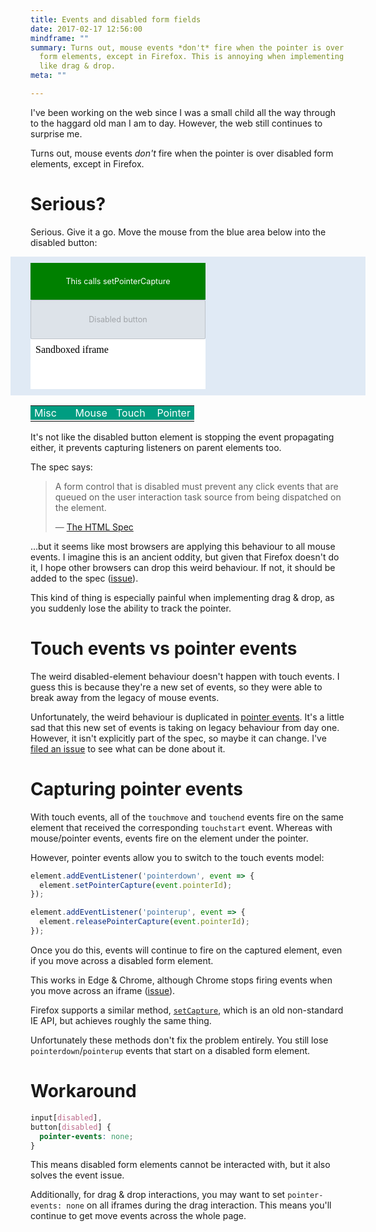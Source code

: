 ```yaml
---
title: Events and disabled form fields
date: 2017-02-17 12:56:00
mindframe: ""
summary: Turns out, mouse events *don't* fire when the pointer is over disabled
  form elements, except in Firefox. This is annoying when implementing things
  like drag & drop.
meta: ""

---
```


I've been working on the web since I was a small child all the way through to the haggard old man I am to day. However, the web still continues to surprise me.

Turns out, mouse events *don't* fire when the pointer is over disabled form elements, except in Firefox.

# Serious?

Serious. Give it a go. Move the mouse from the blue area below into the disabled button: 

<style>
  .demo-area {
    font-size: 0.9em;
    margin: 0 -20px;
    background: #e0eaf5;
    padding: 10px 0 10px 20px;
  }

  @media (min-width: 530px) {
    .demo-area {
      margin: 0 -32px 0 -32px;
      padding: 10px 0 10px 32px;
    }  
  }

  .test-elements {
    display: flex;
    flex-flow: column;
    margin-right: 100px;
  }

  .test-elements * {
    max-width: 280px;
  }

  .capture-el {
    padding: 22px;
    background: #008000;
    display: inline-block;
    color: #fff;
    box-sizing: border-box;
    text-align: center;
  }

  .demo-area button {
    padding: 22px;
    font: inherit;
  }
  
  .demo-area iframe {
    border: none;
    background: #fff;
    height: 80px;
  }

  .results-table {
    width: 100%;
    table-layout: fixed;
  }

  .results-area {
    margin: 1rem -20px;
  }

  @media (min-width: 530px) {
    .results-area {
      margin: 1rem -32px 1rem 0;
    }  
  }

  .results-table th, .results-table td {
    padding: 1px 6px;
    vertical-align: top;
    font-weight: normal;
    text-align: left;
  }

  .results-table th {
    background: #009d81;
    color: #fff;
    width: 25%;
  }

  .results-table td {
    background: #eee;
    font-size: 0.8rem;
  }
</style>

<div class="demo-area">
  <div class="test-elements">
    <div class="capture-el">This calls setPointerCapture</div>
    <button disabled>Disabled button</button>
    <iframe srcdoc="Sandboxed iframe" sandbox></iframe>  
  </div>
</div>

<div class="results-area">
  <table class="results-table">
    <tr>
      <th>Misc</th>
      <th>Mouse</th>
      <th>Touch</th>
      <th>Pointer</th>
    </tr>
    <tr>
      <td class="misc-events"></td>
      <td class="mouse-events"></td>
      <td class="touch-events"></td>
      <td class="pointer-events"></td>
    </tr>
  </table>
</div>

<script>(function() {
const demoArea = document.querySelector('.demo-area');
const captureEl = document.querySelector('.capture-el');
const mouseEvents = document.querySelector('.mouse-events');
const touchEvents = document.querySelector('.touch-events');
const pointerEvents = document.querySelector('.pointer-events');
const miscEvents = document.querySelector('.misc-events');

function logEvent(event) {
  let col;
  
  if (event.type == 'click') {
    col = miscEvents;
  }
  else if (event.type.startsWith('mouse')) {
    col = mouseEvents;
  }
  else if (event.type.startsWith('touch')) {
    col = touchEvents;
  }
  else if (event.type.startsWith('pointer')) {
    col = pointerEvents;
  }
  
  log(col, event.type);
}

function log(col, val) {
  const lastLog = col.lastElementChild;
  
  if (lastLog && lastLog.querySelector('.name').textContent == val) {
    lastLog.querySelector('.count').textContent = Number(lastLog.querySelector('.count').textContent) + 1;
    return;
  }
  
  const div = document.createElement('div');
  div.innerHTML = `<span class="name">${val}</span> (<span class="count">1</span>)`;
  
  col.appendChild(div);
}

const events = [
  'click',
  'mousedown', 'mousemove', 'mouseup',
  'touchstart', 'touchmove', 'touchend',
  'pointerdown', 'pointermove', 'pointerup'
];

for (const type of events) {
  demoArea.addEventListener(type, logEvent, true);
}

for (const type of ['pointerdown', 'mousedown']) {
  captureEl.addEventListener(type, event => {
    const el = event.target;
    
    if (el.setPointerCapture && event.pointerId) {
      log(miscEvents, 'setPointerCapture');
      el.setPointerCapture(event.pointerId);
    }
    
    if (el.setCapture) {
      log(miscEvents, 'setCapture');
      el.setCapture(true);
    }
  });
}

for (const type of ['pointerup', 'mouseup']) {
  captureEl.addEventListener(type, event => {
    const el = event.target;
    
    if (el.releasePointerCapture && event.pointerId) {
      log(miscEvents, 'releasePointerCapture');
      el.releasePointerCapture(event.pointerId);
    }
    
    if (el.releaseCapture) {
      log(miscEvents, 'releaseCapture');
      el.releaseCapture(true);
    }
  });
}
}())</script>

It's not like the disabled button element is stopping the event propagating either, it prevents capturing listeners on parent elements too.

The spec says:

<blockquote class="quote">
  <p>A form control that is disabled must prevent any click events that are queued on the user interaction task source from being dispatched on the element.</p>
  — <a href="https://html.spec.whatwg.org/multipage/forms.html#enabling-and-disabling-form-controls:-the-disabled-attribute">The HTML Spec</a>
</blockquote>

…but it seems like most browsers are applying this behaviour to all mouse events. I imagine this is an ancient oddity, but given that Firefox doesn't do it, I hope other browsers can drop this weird behaviour. If not, it should be added to the spec ([issue](https://github.com/whatwg/html/issues/2368)).

This kind of thing is especially painful when implementing drag & drop, as you suddenly lose the ability to track the pointer.

# Touch events vs pointer events

The weird disabled-element behaviour doesn't happen with touch events. I guess this is because they're a new set of events, so they were able to break away from the legacy of mouse events.

Unfortunately, the weird behaviour is duplicated in [pointer events](https://developers.google.com/web/updates/2016/10/pointer-events). It's a little sad that this new set of events is taking on legacy behaviour from day one. However, it isn't explicitly part of the spec, so maybe it can change. I've [filed an issue](https://github.com/w3c/pointerevents/issues/177) to see what can be done about it.

# Capturing pointer events

With touch events, all of the `touchmove` and `touchend` events fire on the same element that received the corresponding `touchstart` event. Whereas with mouse/pointer events, events fire on the element under the pointer.

However, pointer events allow you to switch to the touch events model:

```js
element.addEventListener('pointerdown', event => {
  element.setPointerCapture(event.pointerId);
});

element.addEventListener('pointerup', event => {
  element.releasePointerCapture(event.pointerId);
});
```

Once you do this, events will continue to fire on the captured element, even if you move across a disabled form element.

This works in Edge & Chrome, although Chrome stops firing events when you move across an iframe ([issue](https://bugs.chromium.org/p/chromium/issues/detail?id=693494)).

Firefox supports a similar method, [`setCapture`](https://developer.mozilla.org/en-US/docs/Web/API/Element/setCapture), which is an old non-standard IE API, but achieves roughly the same thing.

Unfortunately these methods don't fix the problem entirely. You still lose `pointerdown`/`pointerup` events that start on a disabled form element.

# Workaround

```css
input[disabled],
button[disabled] {
  pointer-events: none;
}
```

This means disabled form elements cannot be interacted with, but it also solves the event issue.

Additionally, for drag & drop interactions, you may want to set `pointer-events: none` on all iframes during the drag interaction. This means you'll continue to get move events across the whole page.
